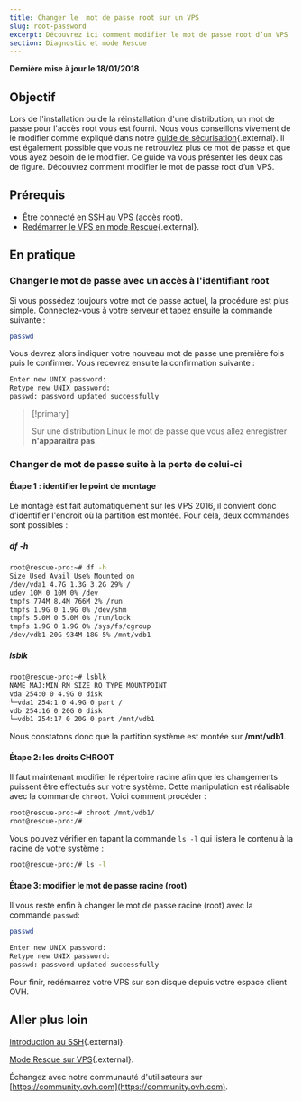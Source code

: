 ```yaml
---
title: Changer le  mot de passe root sur un VPS
slug: root-password
excerpt: Découvrez ici comment modifier le mot de passe root d’un VPS
section: Diagnostic et mode Rescue
---
```


**Dernière mise à jour le 18/01/2018**

## Objectif

Lors de l'installation ou de la réinstallation d'une distribution, un mot de passe pour l'accès root vous est fourni. Nous vous conseillons vivement de le modifier comme expliqué dans notre [guide de sécurisation](https://docs.ovh.com/fr/vps/conseils-securisation-vps/){.external}. Il est également possible que vous ne retrouviez plus ce mot de passe et que vous ayez besoin de le modifier. Ce guide va vous présenter les deux cas de figure.
Découvrez comment modifier le mot de passe root d’un VPS.

## Prérequis

- Être connecté en SSH au VPS (accès root).
- [Redémarrer le VPS en mode Rescue](https://docs.ovh.com/fr/vps/mode-rescue-vps/){.external}.


## En pratique

### Changer le mot de passe avec un accès à l'identifiant root

Si vous possédez toujours votre mot de passe actuel, la procédure est plus simple. Connectez-vous à votre serveur et tapez ensuite la commande suivante :

```sh
passwd
```

Vous devrez alors indiquer votre nouveau mot de passe une première fois puis le confirmer. Vous recevrez ensuite la confirmation suivante :

```sh
Enter new UNIX password:
Retype new UNIX password:
passwd: password updated successfully
```

> [!primary]
>
> Sur une distribution Linux le mot de passe que vous allez enregistrer **n'apparaîtra pas**.
> 

### Changer de mot de passe suite à la perte de celui-ci

#### Étape 1 : identifier le point de montage

Le montage est fait automatiquement sur les VPS 2016, il convient donc d'identifier l'endroit où la partition est montée. Pour cela, deux commandes sont possibles :

##### df -h

```sh
root@rescue-pro:~# df -h
Size Used Avail Use% Mounted on
/dev/vda1 4.7G 1.3G 3.2G 29% /
udev 10M 0 10M 0% /dev
tmpfs 774M 8.4M 766M 2% /run
tmpfs 1.9G 0 1.9G 0% /dev/shm
tmpfs 5.0M 0 5.0M 0% /run/lock
tmpfs 1.9G 0 1.9G 0% /sys/fs/cgroup
/dev/vdb1 20G 934M 18G 5% /mnt/vdb1
```

##### lsblk

```sh
root@rescue-pro:~# lsblk
NAME MAJ:MIN RM SIZE RO TYPE MOUNTPOINT
vda 254:0 0 4.9G 0 disk
└─vda1 254:1 0 4.9G 0 part /
vdb 254:16 0 20G 0 disk
└─vdb1 254:17 0 20G 0 part /mnt/vdb1
```

Nous constatons donc que la partition système est montée sur **/mnt/vdb1**.


#### Étape 2: les droits CHROOT

Il faut maintenant modifier le répertoire racine afin que les changements puissent être effectués sur votre système. Cette manipulation est réalisable avec la commande `chroot`. Voici comment procéder :

```sh
root@rescue-pro:~# chroot /mnt/vdb1/
root@rescue-pro:/#
```

Vous pouvez vérifier en tapant la commande `ls -l` qui listera le contenu à la racine de votre système :

```sh
root@rescue-pro:/# ls -l
```

#### Étape 3: modifier le mot de passe racine (root)

Il vous reste enfin à changer le mot de passe racine (root) avec la commande `passwd`:

```sh
passwd
```
```sh
Enter new UNIX password:
Retype new UNIX password:
passwd: password updated successfully
```

Pour finir, redémarrez votre VPS sur son disque depuis votre espace client OVH.

## Aller plus loin

[Introduction au SSH](https://docs.ovh.com/ca/fr/dedicated/ssh-introduction/){.external}.

[Mode Rescue sur VPS](https://docs.ovh.com/ca/fr/vps/mode-rescue-vps/){.external}.

Échangez avec notre communauté d'utilisateurs sur [https://community.ovh.com](https://community.ovh.com).